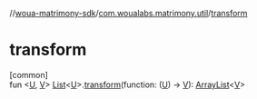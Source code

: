 //[woua-matrimony-sdk](../../index.md)/[com.woualabs.matrimony.util](index.md)/[transform](transform.md)

# transform

[common]\
fun <[U](transform.md), [V](transform.md)> [List](https://kotlinlang.org/api/latest/jvm/stdlib/kotlin.collections/-list/index.html)<[U](transform.md)>.[transform](transform.md)(function: ([U](transform.md)) -> [V](transform.md)): [ArrayList](https://kotlinlang.org/api/latest/jvm/stdlib/kotlin.collections/-array-list/index.html)<[V](transform.md)>
